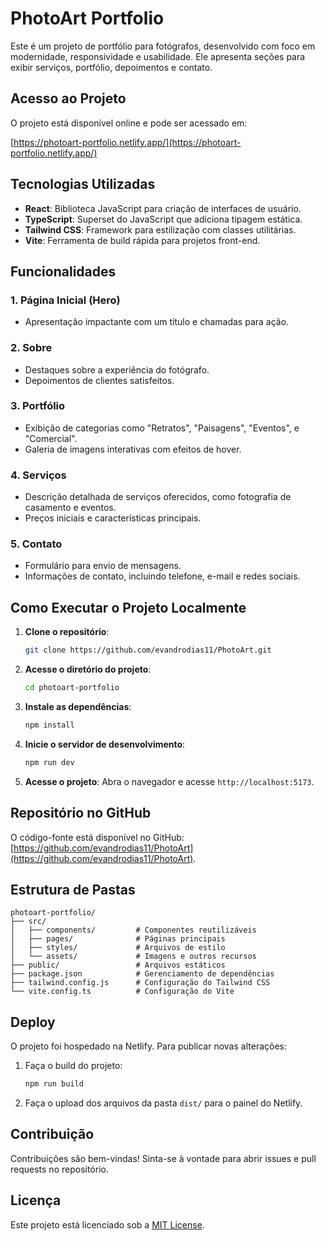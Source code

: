 # PhotoArt Portfolio

Este é um projeto de portfólio para fotógrafos, desenvolvido com foco em modernidade, responsividade e usabilidade. Ele apresenta seções para exibir serviços, portfólio, depoimentos e contato.

## Acesso ao Projeto

O projeto está disponível online e pode ser acessado em:

[https://photoart-portfolio.netlify.app/](https://photoart-portfolio.netlify.app/)

## Tecnologias Utilizadas

- **React**: Biblioteca JavaScript para criação de interfaces de usuário.
- **TypeScript**: Superset do JavaScript que adiciona tipagem estática.
- **Tailwind CSS**: Framework para estilização com classes utilitárias.
- **Vite**: Ferramenta de build rápida para projetos front-end.

## Funcionalidades

### 1. Página Inicial (Hero)
- Apresentação impactante com um título e chamadas para ação.

### 2. Sobre
- Destaques sobre a experiência do fotógrafo.
- Depoimentos de clientes satisfeitos.

### 3. Portfólio
- Exibição de categorias como "Retratos", "Paisagens", "Eventos", e "Comercial".
- Galeria de imagens interativas com efeitos de hover.

### 4. Serviços
- Descrição detalhada de serviços oferecidos, como fotografia de casamento e eventos.
- Preços iniciais e características principais.

### 5. Contato
- Formulário para envio de mensagens.
- Informações de contato, incluindo telefone, e-mail e redes sociais.

## Como Executar o Projeto Localmente

1. **Clone o repositório**:
   ```bash
   git clone https://github.com/evandrodias11/PhotoArt.git
   ```

2. **Acesse o diretório do projeto**:
   ```bash
   cd photoart-portfolio
   ```

3. **Instale as dependências**:
   ```bash
   npm install
   ```

4. **Inicie o servidor de desenvolvimento**:
   ```bash
   npm run dev
   ```

5. **Acesse o projeto**:
   Abra o navegador e acesse `http://localhost:5173`.

## Repositório no GitHub

O código-fonte está disponível no GitHub: [https://github.com/evandrodias11/PhotoArt](https://github.com/evandrodias11/PhotoArt).

## Estrutura de Pastas

```
photoart-portfolio/
├── src/
│   ├── components/         # Componentes reutilizáveis
│   ├── pages/              # Páginas principais
│   ├── styles/             # Arquivos de estilo
│   └── assets/             # Imagens e outros recursos
├── public/                 # Arquivos estáticos
├── package.json            # Gerenciamento de dependências
├── tailwind.config.js      # Configuração do Tailwind CSS
└── vite.config.ts          # Configuração do Vite
```

## Deploy

O projeto foi hospedado na Netlify. Para publicar novas alterações:

1. Faça o build do projeto:
   ```bash
   npm run build
   ```

2. Faça o upload dos arquivos da pasta `dist/` para o painel do Netlify.

## Contribuição

Contribuições são bem-vindas! Sinta-se à vontade para abrir issues e pull requests no repositório.

## Licença

Este projeto está licenciado sob a [MIT License](LICENSE).